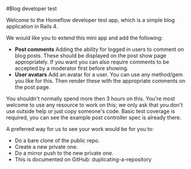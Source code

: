 #Blog developer test

Welcome to the Homeflow developer test app, which is a simple blog application in Rails 4.

We would like you to extend this mini app and add the following:

-	**Post comments** Adding the ability for logged in users to comment on blog posts. These should be displayed on the post show page appropriately. If you want you can also require comments to be accepted by a moderator first before showing.
-	**User avatars** Add an avatar for a user. You can use any method/gem you like for this. Then render these with the appropriate comments on the post page.

You shouldn't normally spend more then 3 hours on this. You're most welcome to use any resource to work on this; we only ask that you don't use outside help or just copy someone's code. Basic test coverage is required, you can see the example post controller spec is already there.

A preferred way for us to see your work would be for you to:

-	Do a bare clone of the public repo.
-	Create a new private one.
-	Do a mirror push to the new private one.
-	This is documented on GitHub: duplicating-a-repository
